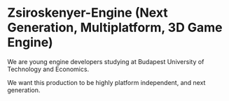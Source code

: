 Zsiroskenyer-Engine 
 (Next Generation, Multiplatform, 3D Game Engine)
===================
 We are young engine developers studying at Budapest University of Technology and Economics.
 
 We want this production to be highly platform independent, and next generation.
 

